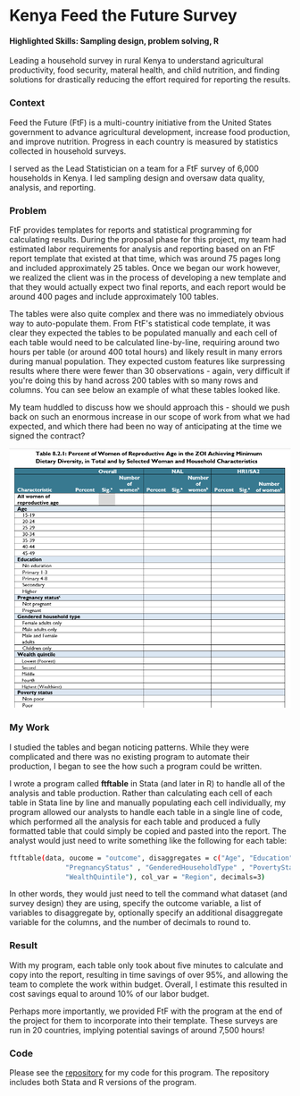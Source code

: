 # Kenya Feed the Future Survey
#### Highlighted Skills: Sampling design, problem solving, R

Leading a household survey in rural Kenya to understand agricultural productivity, food security, materal health, and child nutrition, and finding solutions for drastically reducing the effort required for reporting the results.

### Context
Feed the Future (FtF) is a multi-country initiative from the United States government to advance agricultural development, increase food production, and improve nutrition. Progress in each country is measured by statistics collected in household surveys. 

I served as the Lead Statistician on a team for a FtF survey of 6,000 households in Kenya. I led sampling design and oversaw data quality, analysis, and reporting.

### Problem
FtF provides templates for reports and statistical programming for calculating results. During the proposal phase for this project, my team had estimated labor requirements for analysis and reporting based on an FtF report template that existed at that time, which was around 75 pages long and included approximately 25 tables. Once we began our work however, we realized the client was in the process of developing a new template and that they would actually expect two final reports, and each report would be around 400 pages and include approximately 100 tables. 

The tables were also quite complex and there was no immediately obvious way to auto-populate them. From FtF's statistical code template, it was clear they expected the tables to be populated manually and each cell of each table would need to be calculated line-by-line, requiring around two hours per table (or around 400 total hours) and likely result in many errors during manual population. They expected custom features like surpressing results where there were fewer than 30 observations - again, very difficult if you're doing this by hand across 200 tables with so many rows and columns. You can see below an example of what these tables looked like.

My team huddled to discuss how we should approach this - should we push back on such an enormous increase in our scope of work from what we had expected, and which there had been no way of anticipating at the time we signed the contract? 

![KenyaTables](/assets/img/KenyaTables.png)


### My Work
I studied the tables and began noticing patterns. While they were complicated and there was no existing program to automate their production, I began to see the how such a program could be written.

I wrote a program called **ftftable** in Stata (and later in R) to handle all of the analysis and table production. Rather than calculating each cell of each table in Stata line by line and manually populating each cell individually, my program allowed our analysts to handle each table in a single line of code, which performed all the analysis for each table and produced a fully formatted table that could simply be copied and pasted into the report. The analyst would just need to write something like the following for each table:

```bash
ftftable(data, oucome = "outcome", disaggregates = c("Age", "Education" , 
              "PregnancyStatus" , "GenderedHouseholdType" , "PovertyStatus" , 
              "WealthQuintile"), col_var = "Region", decimals=3)
```

In other words, they would just need to tell the command what dataset (and survey design) they are using, specify the outcome variable, a list of variables to disaggregate by, optionally specify an additional disaggregate variable for the columns, and the number of decimals to round to.

### Result
With my program, each table only took about five minutes to calculate and copy into the report, resulting in time savings of over 95%, and allowing the team to complete the work within budget. Overall, I estimate this resulted in cost savings equal to around 10% of our labor budget.

Perhaps more importantly, we provided FtF with the program at the end of the project for them to incorporate into their template. These surveys are run in 20 countries, implying potential savings of around 7,500 hours! 

### Code
Please see the [repository](https://github.com/glhaugan/KenyaFtF) for my code for this program. The repository includes both Stata and R versions of the program.
